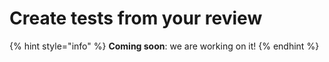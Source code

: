 # Create tests from your review

{% hint style="info" %}
**Coming soon**: we are working on it!
{% endhint %}

